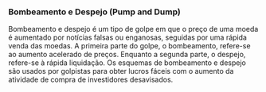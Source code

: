 ### Bombeamento e Despejo (Pump and Dump)

Bombeamento e despejo é um tipo de golpe em que o preço de uma moeda é aumentado por notícias falsas ou enganosas, seguidas por uma rápida venda das moedas. A primeira parte do golpe, o bombeamento, refere-se ao aumento acelerado de preços. Enquanto a segunda parte, o despejo, refere-se à rápida liquidação. Os esquemas de bombeamento e despejo são usados por golpistas para obter lucros fáceis com o aumento da atividade de compra de investidores desavisados.